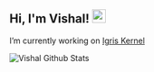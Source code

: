 <h2>Hi, I'm Vishal! <img src="https://github.githubassets.com/images/mona-whisper.gif" height="24" /></h2>

I’m currently working on [Igris Kernel](https://t.me/IgrisKernel)

![Vishal Github Stats](https://github-readme-stats.vercel.app/api?username=akira-vishal&theme=highcontrast&show_icons=true)
